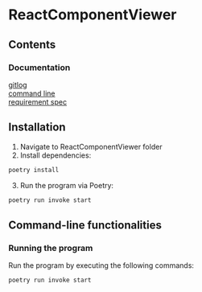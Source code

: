 # ReactComponentViewer

## Contents

### Documentation</br>

[gitlog](https://github.com/ni-eminen/ReactComponentViewer/blob/main/documentation/gitlog.txt)</br>
[command line](https://github.com/ni-eminen/ReactComponentViewer/blob/main/documentation/komentorivi.txt)</br>
[requirement spec](https://github.com/ni-eminen/ReactComponentViewer/blob/main/documentation/vaatimusmaarittely.md)</br>

## Installation

1.  Navigate to ReactComponentViewer folder
2.  Install dependencies:

```bash
poetry install
```

3.  Run the program via Poetry:

```bash
poetry run invoke start
```

## Command-line functionalities

### Running the program

Run the program by executing the following commands:

```bash
poetry run invoke start
```
